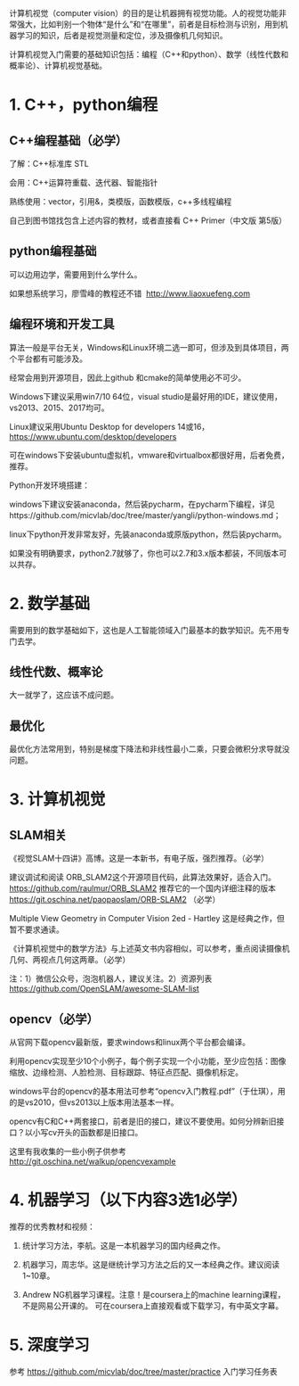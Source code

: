 
计算机视觉（computer vision）的目的是让机器拥有视觉功能。人的视觉功能非常强大，比如判别一个物体“是什么”和“在哪里”，前者是目标检测与识别，用到机器学习的知识，后者是视觉测量和定位，涉及摄像机几何知识。

计算机视觉入门需要的基础知识包括：编程（C++和python）、数学（线性代数和概率论）、计算机视觉基础。

# 1. C++，python编程

## C++编程基础（必学）

了解：C++标准库 STL

会用：C++运算符重载、迭代器、智能指针

熟练使用：vector，引用&，类模版，函数模版，c++多线程编程

自己到图书馆找包含上述内容的教材，或者直接看 C++ Primer（中文版 第5版）

## python编程基础

可以边用边学，需要用到什么学什么。

如果想系统学习，廖雪峰的教程还不错  http://www.liaoxuefeng.com 

## 编程环境和开发工具

算法一般是平台无关，Windows和Linux环境二选一即可，但涉及到具体项目，两个平台都有可能涉及。

经常会用到开源项目，因此上github 和cmake的简单使用必不可少。

Windows下建议采用win7/10 64位，visual studio是最好用的IDE，建议使用，vs2013、2015、2017均可。

Linux建议采用Ubuntu Desktop for developers 14或16，https://www.ubuntu.com/desktop/developers

可在windows下安装ubuntu虚拟机，vmware和virtualbox都很好用，后者免费，推荐。

Python开发环境搭建：

windows下建议安装anaconda，然后装pycharm，在pycharm下编程，详见https://github.com/micvlab/doc/tree/master/yangli/python-windows.md；

linux下python开发非常友好，先装anaconda或原版python，然后装pycharm。

如果没有明确要求，python2.7就够了，你也可以2.7和3.x版本都装，不同版本可以共存。

# 2. 数学基础

需要用到的数学基础如下，这也是人工智能领域入门最基本的数学知识。先不用专门去学。

## 线性代数、概率论

大一就学了，这应该不成问题。

## 最优化

最优化方法常用到，特别是梯度下降法和非线性最小二乘，只要会微积分求导就没问题。

# 3. 计算机视觉

## SLAM相关

《视觉SLAM十四讲》高博。这是一本新书，有电子版，强烈推荐。（必学）

建议调试和阅读 ORB_SLAM2这个开源项目代码，此算法效果好，适合入门。https://github.com/raulmur/ORB_SLAM2 
推荐它的一个国内详细注释的版本 https://git.oschina.net/paopaoslam/ORB-SLAM2  （必学）

Multiple View Geometry in Computer Vision 2ed - Hartley 这是经典之作，但暂不要求通读。

《计算机视觉中的数学方法》与上述英文书内容相似，可以参考，重点阅读摄像机几何、两视点几何这两章。（必学）

注：1）微信公众号，泡泡机器人，建议关注。2）资源列表 https://github.com/OpenSLAM/awesome-SLAM-list 

## opencv（必学）

从官网下载opencv最新版，要求windows和linux两个平台都会编译。

利用opencv实现至少10个小例子，每个例子实现一个小功能，至少应包括：图像缩放、边缘检测、人脸检测、目标跟踪、特征点匹配、摄像机标定。

windows平台的opencv的基本用法可参考“opencv入门教程.pdf”（于仕琪），用的是vs2010，但vs2013以上版本用法基本一样。

opencv有C和C++两套接口，前者是旧的接口，建议不要使用。如何分辨新旧接口？以小写cv开头的函数都是旧接口。

这里有我收集的一些小例子供参考 http://git.oschina.net/walkup/opencvexample


# 4. 机器学习（以下内容3选1必学）

推荐的优秀教材和视频：

1. 统计学习方法，李航。这是一本机器学习的国内经典之作。

2. 机器学习，周志华。这是继统计学习方法之后的又一本经典之作。建议阅读1~10章。

3. Andrew NG机器学习课程。注意！是coursera上的machine learning课程，不是网易公开课的。 可在coursera上直接观看或下载学习，有中英文字幕。


# 5. 深度学习

参考 https://github.com/micvlab/doc/tree/master/practice  入门学习任务表
 

